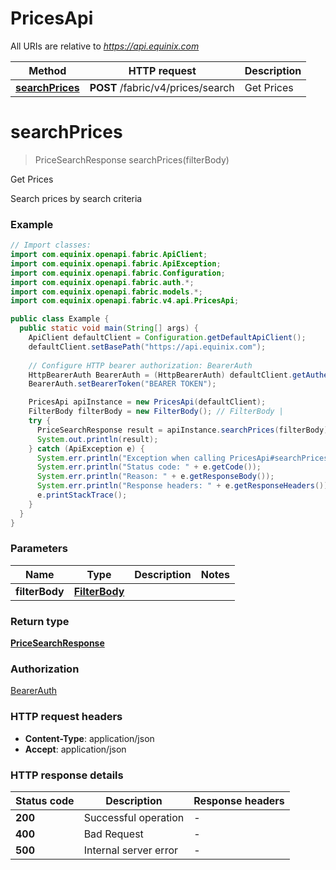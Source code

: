 # PricesApi

All URIs are relative to *https://api.equinix.com*

| Method | HTTP request | Description |
|------------- | ------------- | -------------|
| [**searchPrices**](PricesApi.md#searchPrices) | **POST** /fabric/v4/prices/search | Get Prices |


<a name="searchPrices"></a>
# **searchPrices**
> PriceSearchResponse searchPrices(filterBody)

Get Prices

Search prices by search criteria

### Example
```java
// Import classes:
import com.equinix.openapi.fabric.ApiClient;
import com.equinix.openapi.fabric.ApiException;
import com.equinix.openapi.fabric.Configuration;
import com.equinix.openapi.fabric.auth.*;
import com.equinix.openapi.fabric.models.*;
import com.equinix.openapi.fabric.v4.api.PricesApi;

public class Example {
  public static void main(String[] args) {
    ApiClient defaultClient = Configuration.getDefaultApiClient();
    defaultClient.setBasePath("https://api.equinix.com");
    
    // Configure HTTP bearer authorization: BearerAuth
    HttpBearerAuth BearerAuth = (HttpBearerAuth) defaultClient.getAuthentication("BearerAuth");
    BearerAuth.setBearerToken("BEARER TOKEN");

    PricesApi apiInstance = new PricesApi(defaultClient);
    FilterBody filterBody = new FilterBody(); // FilterBody | 
    try {
      PriceSearchResponse result = apiInstance.searchPrices(filterBody);
      System.out.println(result);
    } catch (ApiException e) {
      System.err.println("Exception when calling PricesApi#searchPrices");
      System.err.println("Status code: " + e.getCode());
      System.err.println("Reason: " + e.getResponseBody());
      System.err.println("Response headers: " + e.getResponseHeaders());
      e.printStackTrace();
    }
  }
}
```

### Parameters

| Name | Type | Description  | Notes |
|------------- | ------------- | ------------- | -------------|
| **filterBody** | [**FilterBody**](FilterBody.md)|  | |

### Return type

[**PriceSearchResponse**](PriceSearchResponse.md)

### Authorization

[BearerAuth](../README.md#BearerAuth)

### HTTP request headers

 - **Content-Type**: application/json
 - **Accept**: application/json

### HTTP response details
| Status code | Description | Response headers |
|-------------|-------------|------------------|
| **200** | Successful operation |  -  |
| **400** | Bad Request |  -  |
| **500** | Internal server error |  -  |

